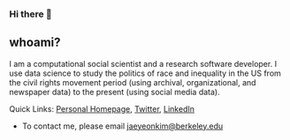 ### Hi there 👋

## whoami?

I am a computational social scientist and a research software developer. I use data science to study the politics of race and inequality in the US from the civil rights movement period (using archival, organizational, and newspaper data) to the present (using social media data). 

Quick Links: [Personal Homepage](https://jaeyk.github.io/), [Twitter](https://twitter.com/JaeJaeykim2), [LinkedIn](https://www.linkedin.com/in/jae-yeon-kim/)

- To contact me, please email jaeyeonkim@berkeley.edu 

